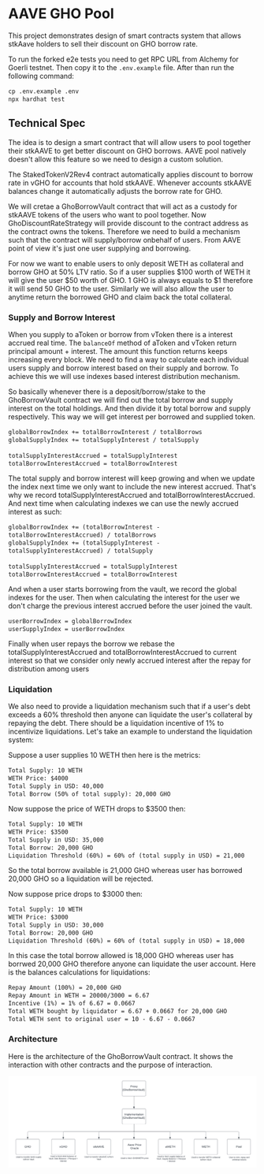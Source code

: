 # AAVE GHO Pool

This project demonstrates design of smart contracts system that allows stkAave holders to sell their discount on GHO borrow rate.

To run the forked e2e tests you need to get RPC URL from Alchemy for Goerli testnet. Then copy it to the `.env.example` file. After than run the following command:

```
cp .env.example .env
npx hardhat test
```

## Technical Spec

The idea is to design a smart contract that will allow users to pool together their stkAAVE to get better discount on GHO borrows. AAVE pool natively doesn't allow this feature so we need to design a custom solution.

The StakedTokenV2Rev4 contract automatically applies discount to borrow rate in vGHO for accounts that hold stkAAVE. Whenever accounts stkAAVE balances change it automatically adjusts the borrow rate for GHO. 

We will cretae a GhoBorrowVault contract that will act as a custody for stkAAVE tokens of the users who want to pool together. Now GhoDiscountRateStrategy will provide discount to the contract address as the contract owns the tokens. Therefore we need to build a mechanism such that the contract will supply/borrow onbehalf of users. From AAVE point of view it's just one user supplying and borrowing. 

For now we want to enable users to only deposit WETH as collateral and borrow GHO at 50% LTV ratio. So if a user supplies $100 worth of WETH it will give the user $50 worth of GHO. 1 GHO is always equals to $1 therefore it will send 50 GHO to the user. Similarly we will also allow the user to anytime return the borrowed GHO and claim back the total collateral. 

### Supply and Borrow Interest

When you supply to aToken or borrow from vToken there is a interest accrued real time. The `balanceOf` method of aToken and vToken return principal amount + interest. The amount this function returns keeps increasing every block. We need to find a way to calculate each individual users supply and borrow interest based on their supply and borrow. To achieve this we will use indexes based interest distribution mechanism.

So basically whenever there is a deposit/borrow/stake to the GhoBorrowVault contract we will find out the total borrow and supply interest on the total holdings. And then divide it by total borrow and supply respectively. This way we will get interest per borrowed and supplied token. 

```
globalBorrowIndex += totalBorrowInterest / totalBorrows
globalSupplyIndex += totalSupplyInterest / totalSupply

totalSupplyInterestAccrued = totalSupplyInterest
totalBorrowInterestAccrued = totalBorrowInterest
```

The total supply and borrow interest will keep growing and when we update the index next time we only want to include the new interest accrued. That's why we record totalSupplyInterestAccrued and totalBorrowInterestAccrued. And next time when calculating indexes we can use the newly accrued interest as such:

```
globalBorrowIndex += (totalBorrowInterest - totalBorrowInterestAccrued) / totalBorrows
globalSupplyIndex += (totalSupplyInterest - totalSupplyInterestAccrued) / totalSupply

totalSupplyInterestAccrued = totalSupplyInterest
totalBorrowInterestAccrued = totalBorrowInterest
```

And when a user starts borrowing from the vault, we record the global indexes for the user. Then when calculating the interest for the user we don't charge the previous interest accrued before the user joined the vault. 

```
userBorrowIndex = globalBorrowIndex
userSupplyIndex = userBorrowIndex
```

Finally when user repays the borrow we rebase the totalSupplyInterestAccrued and totalBorrowInterestAccrued to current interest so that we consider only newly accrued interest after the repay for distribution among users

### Liquidation

We also need to provide a liquidation mechanism such that if a user's debt exceeds a 60% threshold then anyone can liquidate the user's collateral by repaying the debt. There should be a liquidation incentive of 1% to incentivize liquidations. Let's take an example to understand the liquidation system:

Suppose a user supplies 10 WETH then here is the metrics:

```
Total Supply: 10 WETH
WETH Price: $4000
Total Supply in USD: 40,000 
Total Borrow (50% of total supply): 20,000 GHO
```

Now suppose the price of WETH drops to $3500 then:

```
Total Supply: 10 WETH
WETH Price: $3500
Total Supply in USD: 35,000 
Total Borrow: 20,000 GHO
Liquidation Threshold (60%) = 60% of (total supply in USD) = 21,000 
```

So the total borrow available is 21,000 GHO whereas user has borrowed 20,000 GHO so a liquidation will be rejected.

Now suppose price drops to $3000 then:

```
Total Supply: 10 WETH
WETH Price: $3000
Total Supply in USD: 30,000 
Total Borrow: 20,000 GHO
Liquidation Threshold (60%) = 60% of (total supply in USD) = 18,000
```

In this case the total borrow allowed is 18,000 GHO whereas user has borrwed 20,000 GHO therefore anyone can liquidate the user account. Here is the balances calculations for liquidations:

```
Repay Amount (100%) = 20,000 GHO
Repay Amount in WETH = 20000/3000 = 6.67
Incentive (1%) = 1% of 6.67 = 0.0667
Total WETH bought by liquidator = 6.67 + 0.0667 for 20,000 GHO
Total WETH sent to original user = 10 - 6.67 - 0.0667
```

### Architecture

Here is the architecture of the GhoBorrowVault contract. It shows the interaction with other contracts and the purpose of interaction.

<img alt="image" src="./images/contract_architecture.png">
